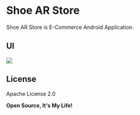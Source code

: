 # Shoe AR Store

Shoe AR Store is E-Commerce Android Application.

 UI
 ----
 
 ![](../blob/master/photos/login-page.png?raw=true)

License
----

Apache License 2.0


**Open Source, It's My Life!**
